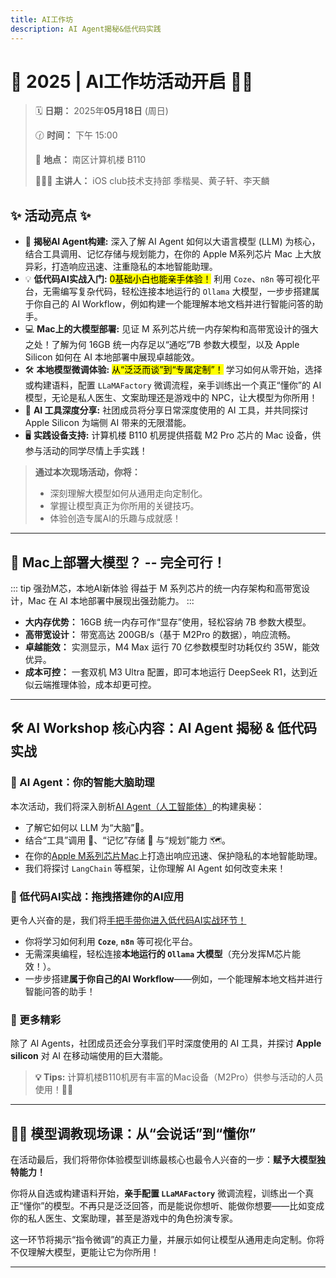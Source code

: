 ```yaml
---
title: AI工作坊
description: AI Agent揭秘&低代码实践
---
```


# 🤖 2025 | AI工作坊活动开启 🎉🎉

> 🗓️ **日期：** 2025年**05月18日** (周日)
>
> 🕜 **时间：** 下午 15:00
>
> 🏢 **地点：** 南区计算机楼 B110
>
> 👩🏻‍💻 **主讲人：** iOS club技术支持部 季楷昊、黄子轩、李天麟

## ✨ 活动亮点 ✨

* 🧠 **揭秘AI Agent构建:** 深入了解 AI Agent 如何以大语言模型 (LLM) 为核心，结合工具调用、记忆存储与规划能力，在你的 Apple M系列芯片 Mac 上大放异彩，打造响应迅速、注重隐私的本地智能助理。
* 💡 **低代码AI实战入门:** <mark> 0基础小白也能亲手体验！</mark> 利用 `Coze`、`n8n` 等可视化平台，无需编写复杂代码，轻松连接本地运行的 `Ollama` 大模型，一步步搭建属于你自己的 AI Workflow，例如构建一个能理解本地文档并进行智能问答的助手。
* 💻 **Mac上的大模型部署:** 见证 M 系列芯片统一内存架构和高带宽设计的强大之处！了解为何 16GB 统一内存足以“通吃”7B 参数大模型，以及 Apple Silicon 如何在 AI 本地部署中展现卓越能效。
* 🛠️ **本地模型微调体验:** <mark> 从“泛泛而谈”到“专属定制”！</mark> 学习如何从零开始，选择或构建语料，配置 `LLaMAFactory` 微调流程，亲手训练出一个真正“懂你”的 AI 模型，无论是私人医生、文案助理还是游戏中的 NPC，让大模型为你所用！
* 🚀 **AI 工具深度分享:** 社团成员将分享日常深度使用的 AI 工具，并共同探讨 Apple Silicon 为端侧 AI 带来的无限潜能。
* 🖥️ **实践设备支持:** 计算机楼 B110 机房提供搭载 M2 Pro 芯片的 Mac 设备，供参与活动的同学尽情上手实践！

> **通过本次现场活动，你将：**
> * 深刻理解大模型如何从通用走向定制化。
> * 掌握让模型真正为你所用的关键技巧。
> * 体验创造专属AI的乐趣与成就感！

---

## 🤯 Mac上部署大模型？ -- 完全可行！

::: tip 强劲M芯，本地AI新体验
得益于 M 系列芯片的统一内存架构和高带宽设计，Mac 在 AI 本地部署中展现出强劲能力。
:::

* **大内存优势：** 16GB 统一内存可作“显存”使用，轻松容纳 7B 参数大模型。
* **高带宽设计：** 带宽高达 200GB/s（基于 M2Pro 的数据），响应流畅。
* **卓越能效：** 实测显示，M4 Max 运行 70 亿参数模型时功耗仅约 35W，能效优异。
* **成本可控：** 一套双机 M3 Ultra 配置，即可本地运行 DeepSeek R1，达到近似云端推理体验，成本却更可控。

---

## 🛠️ AI Workshop 核心内容：AI Agent 揭秘 & 低代码实战

### 🤖 AI Agent：你的智能大脑助理
本次活动，我们将深入剖析<u>AI Agent（人工智能体）</u>的构建奥秘：
* 了解它如何以 LLM 为“大脑”🧠。
* 结合“工具”调用 🔧、“记忆”存储 💾 与“规划”能力 🗺️。
* 在你的<u>Apple M系列芯片Mac</u>上打造出响应迅速、保护隐私的本地智能助理。
* 我们将探讨 `LangChain` 等框架，让你理解 AI Agent 如何改变未来！

### 🧩 低代码AI实战：拖拽搭建你的AI应用
更令人兴奋的是，我们将<u>手把手带你进入低代码AI实战环节！</u>
* 你将学习如何利用 **`Coze`**, **`n8n`** 等可视化平台。
* 无需深奥编程，轻松连接**本地运行的 `Ollama` 大模型**（充分发挥M芯片能效！）。
* 一步步搭建**属于你自己的AI Workflow**——例如，一个能理解本地文档并进行智能问答的助手！

### 🌟 更多精彩
除了 AI Agents，社团成员还会分享我们平时深度使用的 AI 工具，并探讨 **Apple silicon** 对 AI 在移动端使用的巨大潜能。

> **💡 Tips:** 计算机楼B110机房有丰富的Mac设备（M2Pro）供参与活动的人员使用！🥳🥳

---

## 🧑‍🔬 模型调教现场课：从“会说话”到“懂你”

在活动最后，我们将带你体验模型训练最核心也最令人兴奋的一步：**赋予大模型独特能力！**

你将从自选或构建语料开始，**亲手配置 `LLaMAFactory`** 微调流程，训练出一个真正“懂你”的模型。不再只是泛泛回答，而是能说你想听、能做你想要——比如变成你的私人医生、文案助理，甚至是游戏中的角色扮演专家。

这一环节将揭示“指令微调”的真正力量，并展示如何让模型从通用走向定制。你将不仅理解大模型，更能让它为你所用！

---

<script setup>
import { ElButton } from 'element-plus'
</script>

<style scoped>
.el-button a {
    color: white;
    text-decoration: none;
}
.el-button {
    display: block;
    width: 12rem;
    margin: 0 auto;
}
</style>